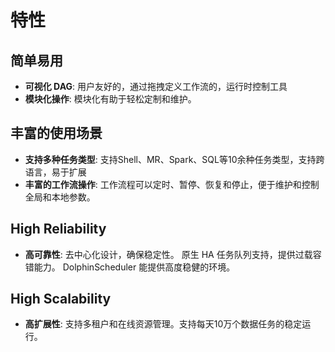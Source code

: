 # 特性

## 简单易用

- **可视化 DAG**: 用户友好的，通过拖拽定义工作流的，运行时控制工具
- **模块化操作**: 模块化有助于轻松定制和维护。

## 丰富的使用场景

- **支持多种任务类型**: 支持Shell、MR、Spark、SQL等10余种任务类型，支持跨语言，易于扩展
- **丰富的工作流操作**: 工作流程可以定时、暂停、恢复和停止，便于维护和控制全局和本地参数。

## High Reliability

- **高可靠性**: 去中心化设计，确保稳定性。 原生 HA 任务队列支持，提供过载容错能力。 DolphinScheduler 能提供高度稳健的环境。

## High Scalability

- **高扩展性**: 支持多租户和在线资源管理。支持每天10万个数据任务的稳定运行。
